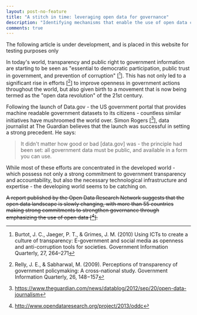 ```yaml
---
layout: post-no-feature
title: "A stitch in time: leveraging open data for governance"
description: "Identifying mechanisms that enable the use of open data could be key to achieving government accountability and transparency." 
comments: true
---
```


<p class="disclaimer"> The following article is under development, and is placed in this website for testing purposes only</p>

In today's world, transparency and public right to government information are starting to be seen as "essential to democratic participation, public trust in government, and prevention of corruption" [[^1]]. This has not only led to a significant rise in efforts [[^2]] to improve openness in government actions throughout the world, but also given birth to a movement that is now being termed as the "open data revolution" of the 21st century. 

Following the launch of Data.gov - the US government portal that provides machine readable government datasets to its citizens - countless similar initiatives have mushroomed the world over. Simon Rogers [[^3]], data journalist at The Guardian believes that the launch was successful in setting a strong precedent. He says: 

<blockquote class="quote-custom">
<p>
  It didn't matter how good or bad [data.gov] was - the principle had been set: all government data must be public, and available in a form you can use.  
</p>	
</blockquote>

While most of these efforts are concentrated in the developed world - which possess not only a strong commitment to government transparency and accountability, but also the necessary technological infrastructure and expertise - the developing world seems to be catching on. 

~~A report published by the Open Data Research Network suggests that the open data landscape is slowly changing, with more than 55 countries making strong commitments to strengthen governance through emphasizing the use of open data [[^4]].~~


[^1]: Burtot, J. C., Jaeger, P. T., & Grimes, J. M. (2010) Using ICTs to create a culture of transparency: E-government and social media as openness and anti-corruption tools for societies. Government Information Quarterly, 27, 264–271

[^2]: Relly, J. E., & Sabharwal, M. (2009). Perceptions of transparency of government policymaking: A cross-national study. Government Information Quarterly, 26, 148−157

[^3]: https://www.theguardian.com/news/datablog/2012/sep/20/open-data-journalism

[^4]: http://www.opendataresearch.org/project/2013/oddc